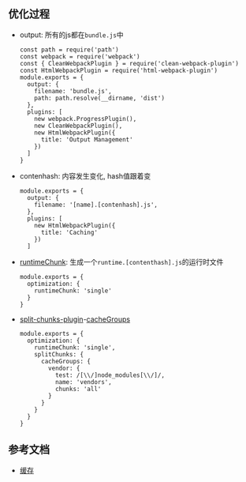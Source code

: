 ## 优化过程
- output: 所有的js都在`bundle.js`中
  ```
  const path = require('path')
  const webpack = require('webpack')
  const { CleanWebpackPlugin } = require('clean-webpack-plugin')
  const HtmlWebpackPlugin = require('html-webpack-plugin')
  module.exports = {
    output: {
      filename: 'bundle.js',
      path: path.resolve(__dirname, 'dist')
    },
    plugins: [
      new webpack.ProgressPlugin(),
      new CleanWebpackPlugin(),
      new HtmlWebpackPlugin({
        title: 'Output Management'
      })
    ]
  }
  ```
- contenhash: 内容发生变化, hash值跟着变
  ```
  module.exports = {
    output: {
      filename: '[name].[contenhash].js',
    },
    plugins: [
      new HtmlWebpackPlugin({
        title: 'Caching'
      })
    ]
  ```
- [runtimeChunk](https://webpack.docschina.org/configuration/optimization/#optimization-runtimechunk): 生成一个`runtime.[contenthash].js`的运行时文件
  ```
  module.exports = {
    optimization: {
      runtimeChunk: 'single'
    }
  }
  ```
- [split-chunks-plugin](https://webpack.docschina.org/plugins/split-chunks-plugin/)-[cacheGroups](https://webpack.docschina.org/plugins/split-chunks-plugin/#splitchunks-cachegroups)
  ```
  module.exports = {
    optimization: {
      runtimeChunk: 'single',
      splitChunks: {
        cacheGroups: {
          vendor: {
            test: /[\\/]node_modules[\\/]/,
            name: 'vendors',
            chunks: 'all'
          }
        }
      }
    }
  }
  ```
## 参考文档
- [缓存](https://webpack.docschina.org/guides/caching)
